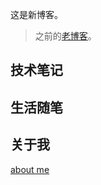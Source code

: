 <link rel="icon" href="favicon.ico" type="image/x-icon">
<link rel="shortcut icon" href="favicon.ico" type="image/x-icon">

这是新博客。

> 之前的[老博客](https://jackhai9.github.io/)。



## 技术笔记





## 生活随笔







## 关于我
[about me]()
